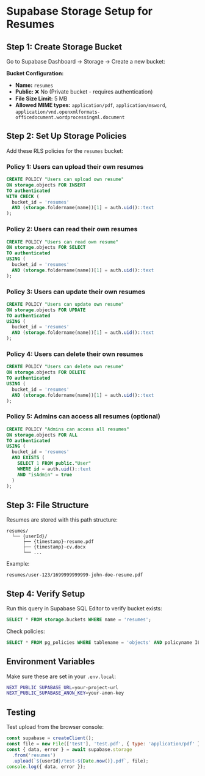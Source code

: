 # Supabase Storage Setup for Resumes

## Step 1: Create Storage Bucket

Go to Supabase Dashboard → Storage → Create a new bucket:

**Bucket Configuration:**
- **Name:** `resumes`
- **Public:** ❌ No (Private bucket - requires authentication)
- **File Size Limit:** 5 MB
- **Allowed MIME types:** `application/pdf`, `application/msword`, `application/vnd.openxmlformats-officedocument.wordprocessingml.document`

## Step 2: Set Up Storage Policies

Add these RLS policies for the `resumes` bucket:

### Policy 1: Users can upload their own resumes
```sql
CREATE POLICY "Users can upload own resume"
ON storage.objects FOR INSERT
TO authenticated
WITH CHECK (
  bucket_id = 'resumes'
  AND (storage.foldername(name))[1] = auth.uid()::text
);
```

### Policy 2: Users can read their own resumes
```sql
CREATE POLICY "Users can read own resume"
ON storage.objects FOR SELECT
TO authenticated
USING (
  bucket_id = 'resumes'
  AND (storage.foldername(name))[1] = auth.uid()::text
);
```

### Policy 3: Users can update their own resumes
```sql
CREATE POLICY "Users can update own resume"
ON storage.objects FOR UPDATE
TO authenticated
USING (
  bucket_id = 'resumes'
  AND (storage.foldername(name))[1] = auth.uid()::text
);
```

### Policy 4: Users can delete their own resumes
```sql
CREATE POLICY "Users can delete own resume"
ON storage.objects FOR DELETE
TO authenticated
USING (
  bucket_id = 'resumes'
  AND (storage.foldername(name))[1] = auth.uid()::text
);
```

### Policy 5: Admins can access all resumes (optional)
```sql
CREATE POLICY "Admins can access all resumes"
ON storage.objects FOR ALL
TO authenticated
USING (
  bucket_id = 'resumes'
  AND EXISTS (
    SELECT 1 FROM public."User"
    WHERE id = auth.uid()::text
    AND "isAdmin" = true
  )
);
```

## Step 3: File Structure

Resumes are stored with this path structure:
```
resumes/
  └── {userId}/
      ├── {timestamp}-resume.pdf
      ├── {timestamp}-cv.docx
      └── ...
```

Example:
```
resumes/user-123/1699999999999-john-doe-resume.pdf
```

## Step 4: Verify Setup

Run this query in Supabase SQL Editor to verify bucket exists:

```sql
SELECT * FROM storage.buckets WHERE name = 'resumes';
```

Check policies:
```sql
SELECT * FROM pg_policies WHERE tablename = 'objects' AND policyname ILIKE '%resume%';
```

## Environment Variables

Make sure these are set in your `.env.local`:

```bash
NEXT_PUBLIC_SUPABASE_URL=your-project-url
NEXT_PUBLIC_SUPABASE_ANON_KEY=your-anon-key
```

## Testing

Test upload from the browser console:
```javascript
const supabase = createClient();
const file = new File(['test'], 'test.pdf', { type: 'application/pdf' });
const { data, error } = await supabase.storage
  .from('resumes')
  .upload(`${userId}/test-${Date.now()}.pdf`, file);
console.log({ data, error });
```
